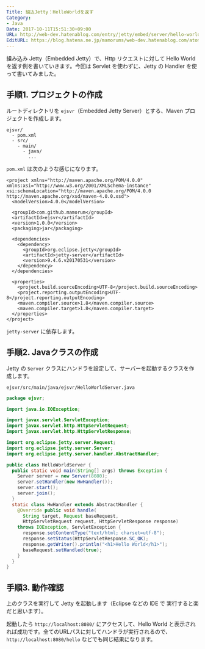 ```yaml
---
Title: 組込Jetty：HelloWorldを返す
Category:
- Java
Date: 2017-10-11T15:51:30+09:00
URL: http://web-dev.hatenablog.com/entry/jetty/embed/server/hello-world
EditURL: https://blog.hatena.ne.jp/mamorums/web-dev.hatenablog.com/atom/entry/8599973812278924031
---
```


組み込み Jetty（Embedded Jetty）で、Http リクエストに対して Hello World を返す例を書いていきます。今回は Servlet を使わずに、Jetty の Handler を使って書いてみました。


## 手順1. プロジェクトの作成
ルートディレクトリを `ejsvr`（Embedded Jetty Server）とする、Maven プロジェクトを作成します。

```
ejsvr/
  - pom.xml
  - src/
    - main/
      - java/
        ...
```

`pom.xml` は次のような感じになります。

```
<project xmlns="http://maven.apache.org/POM/4.0.0" xmlns:xsi="http://www.w3.org/2001/XMLSchema-instance" xsi:schemaLocation="http://maven.apache.org/POM/4.0.0 http://maven.apache.org/xsd/maven-4.0.0.xsd">
  <modelVersion>4.0.0</modelVersion>

  <groupId>com.github.mamorum</groupId>
  <artifactId>ejsvr</artifactId>
  <version>1.0.0</version>
  <packaging>jar</packaging>

  <dependencies>
    <dependency>
      <groupId>org.eclipse.jetty</groupId>
      <artifactId>jetty-server</artifactId>
      <version>9.4.6.v20170531</version>
    </dependency>
  </dependencies>

  <properties>
    <project.build.sourceEncoding>UTF-8</project.build.sourceEncoding>
    <project.reporting.outputEncoding>UTF-8</project.reporting.outputEncoding>
    <maven.compiler.source>1.8</maven.compiler.source>
    <maven.compiler.target>1.8</maven.compiler.target>
  </properties>
</project>
```

`jetty-server` に依存します。


## 手順2. Javaクラスの作成
Jetty の `Server` クラスにハンドラを設定して、サーバーを起動するクラスを作成します。

`ejsvr/src/main/java/ejsvr/HelloWorldServer.java`

```java
package ejsvr;

import java.io.IOException;

import javax.servlet.ServletException;
import javax.servlet.http.HttpServletRequest;
import javax.servlet.http.HttpServletResponse;

import org.eclipse.jetty.server.Request;
import org.eclipse.jetty.server.Server;
import org.eclipse.jetty.server.handler.AbstractHandler;

public class HelloWorldServer {
  public static void main(String[] args) throws Exception {
    Server server = new Server(8080);
    server.setHandler(new HwHandler());
    server.start();
    server.join();
  }
  static class HwHandler extends AbstractHandler {
    @Override public void handle(
      String target, Request baseRequest,
      HttpServletRequest request, HttpServletResponse response)
    throws IOException, ServletException {
      response.setContentType("text/html; charset=utf-8");
      response.setStatus(HttpServletResponse.SC_OK);
      response.getWriter().println("<h1>Hello World</h1>");
      baseRequest.setHandled(true);
    }
  }
}
```


## 手順3. 動作確認
上のクラスを実行して Jetty を起動します（Eclipse などの IDE で 実行すると楽だと思います）。

起動したら `http://localhost:8080/` にアクセスして、Hello World と表示されれば成功です。全てのURLパスに対してハンドラが実行されるので、`http://localhost:8080/hello` などでも同じ結果になります。

